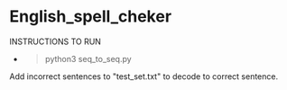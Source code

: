 # English_spell_cheker
INSTRUCTIONS TO RUN
- > python3 seq_to_seq.py

Add incorrect sentences to "test_set.txt" to decode to correct sentence. 
